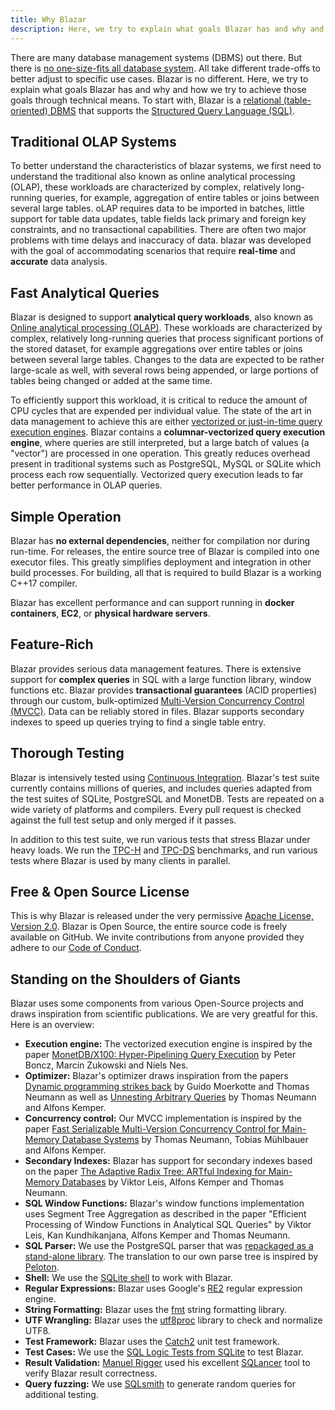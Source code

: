 ```yaml
---
title: Why Blazar
description: Here, we try to explain what goals Blazar has and why and how we try to achieve those goals through technical means. 
---
```


There are many database management systems (DBMS) out there. But there is [no one-size-fits all database system](http://cs.brown.edu/research/db/publications/fits_all.pdf). All take different trade-offs to better adjust to specific use cases. Blazar is no different. Here, we try to explain what goals Blazar has and why and how we try to achieve those goals through technical means. To start with, Blazar is a [relational (table-oriented) DBMS](https://en.wikipedia.org/wiki/Relational_database) that supports the [Structured Query Language (SQL)](https://en.wikipedia.org/wiki/SQL).

## Traditional OLAP Systems
To better understand the characteristics of blazar systems, we first need to understand the traditional also known as online analytical processing (OLAP), these workloads are characterized by complex, relatively long-running queries, for example, aggregation of entire tables or joins between several large tables. oLAP requires data to be imported in batches, little support for table data updates, table fields lack primary and foreign key constraints, and no transactional capabilities. There are often two major problems with time delays and inaccuracy of data.
blazar was developed with the goal of accommodating scenarios that require **real-time** and **accurate** data analysis.

## Fast Analytical Queries
Blazar is designed to support **analytical query workloads**, also known as [Online analytical processing (OLAP)](https://en.wikipedia.org/wiki/Online_analytical_processing). These workloads are characterized by complex, relatively long-running queries that process significant portions of the stored dataset, for example aggregations over entire tables or joins between several large tables. Changes to the data are expected to be rather large-scale as well, with several rows being appended, or large portions of tables being changed or added at the same time. 

To efficiently support this workload, it is critical to reduce the amount of CPU cycles that are expended per individual value. The state of the art in data management to achieve this are either [vectorized or just-in-time query execution engines](https://www.vldb.org/pvldb/vol11/p2209-kersten.pdf). Blazar contains a **columnar-vectorized query execution engine**, where queries are still interpreted, but a large batch of values (a "vector") are processed in one operation. This greatly reduces overhead present in traditional systems such as PostgreSQL, MySQL or SQLite which process each row sequentially. Vectorized query execution leads to far better performance in OLAP queries.

## Simple Operation
Blazar has **no external dependencies**, neither for compilation nor during run-time. For releases, the entire source tree of Blazar is compiled into one executor files. This greatly simplifies deployment and integration in other build processes. For building, all that is required to build Blazar is a working C++17 compiler. 

Blazar has excellent performance and can support running in **docker containers**, **EC2**, or **physical hardware servers**.

## Feature-Rich
Blazar provides serious data management features. There is extensive support for **complex queries** in SQL with a large function library, window functions etc. Blazar provides **transactional guarantees** (ACID properties) through our custom, bulk-optimized [Multi-Version Concurrency Control (MVCC)](https://en.wikipedia.org/wiki/Multiversion_concurrency_control). Data can be reliably stored in files. Blazar supports secondary indexes to speed up queries trying to find a single table entry. 

## Thorough Testing
Blazar is intensively tested using [Continuous Integration](https://github.com/timelystream/blazar/actions). Blazar's test suite currently contains millions of queries, and includes queries adapted from the test suites of SQLite, PostgreSQL and MonetDB. Tests are repeated on a wide variety of platforms and compilers. Every pull request is checked against the full test setup and only merged if it passes. 

In addition to this test suite, we run various tests that stress Blazar under heavy loads. We run the [TPC-H](http://www.tpc.org/tpch/) and [TPC-DS](http://www.tpc.org/tpcds/) benchmarks, and run various tests where Blazar is used by many clients in parallel.

## Free & Open Source License
This is why Blazar is released under the very permissive [Apache License, Version 2.0](https://www.apache.org/licenses/LICENSE-2.0). Blazar is Open Source, the entire source code is freely available on GitHub. We invite contributions from anyone provided they adhere to our [Code of Conduct](../).

## Standing on the Shoulders of Giants
Blazar uses some components from various Open-Source projects and draws inspiration from scientific publications. We are very greatful for this. Here is an overview:

* **Execution engine:** The vectorized execution engine is inspired by the paper [MonetDB/X100: Hyper-Pipelining Query Execution](http://cidrdb.org/cidr2005/papers/P19.pdf) by Peter Boncz, Marcin Zukowski and Niels Nes.
* **Optimizer:** Blazar's optimizer draws inspiration from the papers [Dynamic programming strikes back](https://15721.courses.cs.cmu.edu/spring2020/papers/20-optimizer2/p539-moerkotte.pdf) by Guido Moerkotte and Thomas Neumann as well as [Unnesting Arbitrary Queries](http://www.btw-2015.de/res/proceedings/Hauptband/Wiss/Neumann-Unnesting_Arbitrary_Querie.pdf) by Thomas Neumann and Alfons Kemper.
* **Concurrency control:** Our MVCC implementation is inspired by the paper [Fast Serializable Multi-Version Concurrency Control for Main-Memory Database Systems](https://db.in.tum.de/~muehlbau/papers/mvcc.pdf) by Thomas Neumann, Tobias Mühlbauer and Alfons Kemper.
* **Secondary Indexes:** Blazar has support for secondary indexes based on the paper [The Adaptive Radix Tree: ARTful Indexing for Main-Memory Databases](https://db.in.tum.de/~leis/papers/ART.pdf) by Viktor Leis, Alfons Kemper and Thomas Neumann.
* **SQL Window Functions:** Blazar's window functions implementation uses Segment Tree Aggregation as described in the paper "Efficient Processing of Window Functions in Analytical SQL Queries" by Viktor Leis, Kan Kundhikanjana, Alfons Kemper and Thomas Neumann.
* **SQL Parser:** We use the PostgreSQL parser that was [repackaged as a stand-alone library](https://github.com/lfittl/libpg_query). The translation to our own parse tree is inspired by [Peloton](https://pelotondb.io).
* **Shell:** We use the [SQLite shell](https://sqlite.org/cli.html) to work with Blazar.
* **Regular Expressions:** Blazar uses Google's [RE2](https://github.com/google/re2) regular expression engine.
* **String Formatting:** Blazar uses the [fmt](https://github.com/fmtlib/fmt) string formatting library.
* **UTF Wrangling:** Blazar uses the [utf8proc](https://juliastrings.github.io/utf8proc/) library to check and normalize UTF8. 
* **Test Framework:** Blazar uses the [Catch2](https://github.com/catchorg/Catch2) unit test framework.
* **Test Cases:** We use the [SQL Logic Tests from SQLite](https://www.sqlite.org/sqllogictest/doc/trunk/about.wiki) to test Blazar.
* **Result Validation:** [Manuel Rigger](https://www.manuelrigger.at) used his excellent [SQLancer](https://github.com/sqlancer/sqlancer) tool to verify Blazar result correctness.
* **Query fuzzing:** We use [SQLsmith](https://github.com/anse1/sqlsmith) to generate random queries for additional testing.
